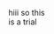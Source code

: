 <!DOCTYPE html>
<html>
  <head>
    <title>Sdg</title>
  </head>
  <body>
    <p>hiii so this<br>is a trial</p>
  </body>
</html>
